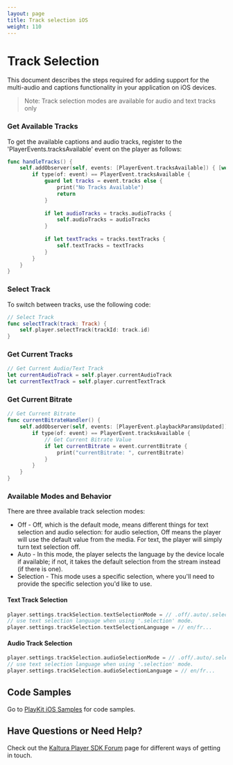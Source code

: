 ```yaml
---
layout: page
title: Track selection iOS
weight: 110
---
```


# Track Selection

This document describes the steps required for adding support for the multi-audio and captions functionality in your application on iOS devices.
>Note: Track selection modes are available for audio and text tracks only

### Get Available Tracks

To get the available captions and audio tracks, register to the 'PlayerEvents.tracksAvailable' event on the player as follows:

```swift
func handleTracks() {
    self.addObserver(self, events: [PlayerEvent.tracksAvailable]) { [weak self] event in
        if type(of: event) == PlayerEvent.tracksAvailable {
            guard let tracks = event.tracks else {
                print("No Tracks Available")
                return
            }
            
            if let audioTracks = tracks.audioTracks {
                self.audioTracks = audioTracks
            }
            
            if let textTracks = tracks.textTracks {
                self.textTracks = textTracks
            }
        }
    }
}
```

### Select Track

To switch between tracks, use the following code:

```swift
// Select Track
func selectTrack(track: Track) {
    self.player.selectTrack(trackId: track.id)
}
```

### Get Current Tracks

```swift
// Get Current Audio/Text Track
let currentAudioTrack = self.player.currentAudioTrack
let currentTextTrack = self.player.currentTextTrack
```

### Get Current Bitrate

```swift
// Get Current Bitrate
func currentBitrateHandler() {
    self.addObserver(self, events: [PlayerEvent.playbackParamsUpdated]) { [weak self] event in
        if type(of: event) == PlayerEvent.tracksAvailable {
            // Get Current Bitrate Value
            if let currentBitrate = event.currentBitrate {
                print("currentBitrate: ", currentBitrate)
            }
        }
    }
}
```

### Available Modes and Behavior

There are three available track selection modes:

* Off - Off, which is the default mode, means different things for text selection and audio selection: for audio selection, Off means the player will use the default value from the media. For text, the player will simply turn text selection off.
* Auto - In this mode, the player selects the language by the device locale if available; if not, it takes the default selection from the stream instead (if there is one).
* Selection - This mode uses a specific selection, where you'll need to provide the specific selection you'd like to use.

#### Text Track Selection  

```swift
player.settings.trackSelection.textSelectionMode = // .off/.auto/.selection
// use text selection language when using '.selection' mode.
player.settings.trackSelection.textSelectionLanguage = // en/fr...
```

#### Audio Track Selection


```swift
player.settings.trackSelection.audioSelectionMode = // .off/.auto/.selection
// use text selection language when using '.selection' mode.
player.settings.trackSelection.audioSelectionLanguage = // en/fr...
```

## Code Samples

Go to [PlayKit iOS Samples](https://github.com/kaltura/playkit-ios-samples/tree/master) for code samples.

## Have Questions or Need Help?

Check out the [Kaltura Player SDK Forum](https://forum.kaltura.org/c/playkit) page for different ways of getting in touch.
